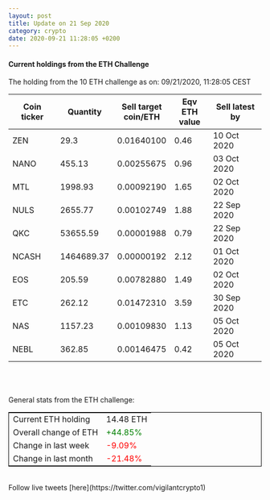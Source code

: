 ```yaml
---
layout: post
title: Update on 21 Sep 2020
category: crypto
date: 2020-09-21 11:28:05 +0200
---
```

<!-- Global site tag (gtag.js) - Google Analytics -->
<script async src="https://www.googletagmanager.com/gtag/js?id=UA-103831149-5"></script>
<script>
  window.dataLayer = window.dataLayer || [];
  function gtag(){dataLayer.push(arguments);}
  gtag('js', new Date());

  gtag('config', 'UA-103831149-5');
</script>


#### Current holdings from the ETH Challenge

The holding from the 10 ETH challenge as on: 09/21/2020, 11:28:05 CEST

|Coin ticker|Quantity|Sell target<br>coin/ETH|Eqv ETH<br>value|Sell latest by|
|-----------|--------|-----------|-----------|--------------|
ZEN|29.3|  0.01640100|0.46|10 Oct 2020|
NANO|455.13|  0.00255675|0.96|03 Oct 2020|
MTL|1998.93|  0.00092190|1.65|02 Oct 2020|
NULS|2655.77|  0.00102749|1.88|22 Sep 2020|
QKC|53655.59|  0.00001988|0.79|22 Sep 2020|
NCASH|1464689.37|  0.00000192|2.12|01 Oct 2020|
EOS|205.59|  0.00782880|1.49|02 Oct 2020|
ETC|262.12|  0.01472310|3.59|30 Sep 2020|
NAS|1157.23|  0.00109830|1.13|05 Oct 2020|
NEBL|362.85|  0.00146475|0.42|05 Oct 2020|

<br>
<br>
<br>
General stats from the ETH challenge:

<table style="border:1px solid black;margin-left:auto;margin-right:auto;">
	<tbody>
	<tr>
		<td>Current ETH holding</td>
		<td>     14.48 ETH</td>
	</tr>
	<tr>
		<td>Overall change of ETH</td>
		<td><font color="green">+44.85%</font></td>
	</tr>
	<tr>
		<td>Change in last week</td>
		<td><font color="red">-9.09%</font></td>
	</tr>
	<tr>
		<td>Change in last month</td>
		<td><font color="red">-21.48%</font></td>
	</tr>
	</tbody>
</table>

<br>
Follow live tweets [here](https://twitter.com/vigilantcrypto1)
<br>
<br>